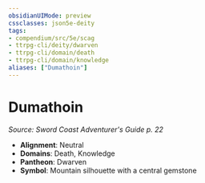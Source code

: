 ```yaml
---
obsidianUIMode: preview
cssclasses: json5e-deity
tags:
- compendium/src/5e/scag
- ttrpg-cli/deity/dwarven
- ttrpg-cli/domain/death
- ttrpg-cli/domain/knowledge
aliases: ["Dumathoin"]
---
```

# Dumathoin
*Source: Sword Coast Adventurer's Guide p. 22* 

- **Alignment**: Neutral
- **Domains**: Death, Knowledge
- **Pantheon**: Dwarven
- **Symbol**: Mountain silhouette with a central gemstone